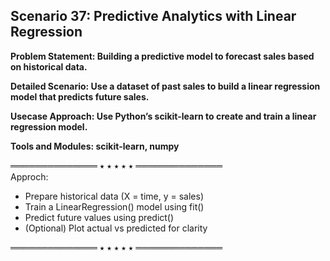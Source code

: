## Scenario 37: Predictive Analytics with Linear Regression  
**Problem Statement: Building a predictive model to forecast sales based on historical data.**

**Detailed Scenario: Use a dataset of past sales to build a linear regression model that predicts future sales.**

**Usecase Approach: Use Python’s scikit-learn to create and train a linear regression model.**

**Tools and Modules: scikit-learn, numpy**

══════════════ ⭑ ⭑ ⭑ ⭑ ⭑ ══════════════  
Approch:  
- Prepare historical data (X = time, y = sales)  
- Train a LinearRegression() model using fit()  
- Predict future values using predict()  
- (Optional) Plot actual vs predicted for clarity  


══════════════ ⭑ ⭑ ⭑ ⭑ ⭑ ══════════════  
